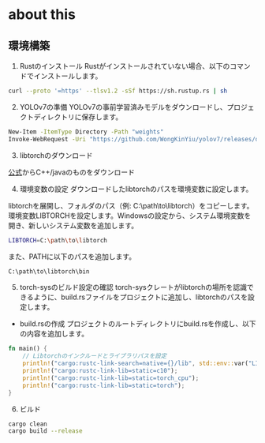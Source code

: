 # about this

## 環境構築

1. Rustのインストール
Rustがインストールされていない場合、以下のコマンドでインストールします。

```sh
curl --proto '=https' --tlsv1.2 -sSf https://sh.rustup.rs | sh
```
2. YOLOv7の準備
YOLOv7の事前学習済みモデルをダウンロードし、プロジェクトディレクトリに保存します。
```sh
New-Item -ItemType Directory -Path "weights" 
Invoke-WebRequest -Uri "https://github.com/WongKinYiu/yolov7/releases/download/v0.1/yolov7.pt" -OutFile "weights/yolov7.pt"
```

3. libtorchのダウンロード

[公式](https://pytorch.org/)からC++/javaのものをダウンロード

4. 環境変数の設定
ダウンロードしたlibtorchのパスを環境変数に設定します。

libtorchを展開し、フォルダのパス（例: C:\path\to\libtorch）をコピーします。
環境変数LIBTORCHを設定します。Windowsの設定から、システム環境変数を開き、新しいシステム変数を追加します。

```sh
LIBTORCH=C:\path\to\libtorch
```

また、PATHに以下のパスを追加します。

```sh
C:\path\to\libtorch\bin
```

5. torch-sysのビルド設定の確認
torch-sysクレートがlibtorchの場所を認識できるように、build.rsファイルをプロジェクトに追加し、libtorchのパスを設定します。

- build.rsの作成
プロジェクトのルートディレクトリにbuild.rsを作成し、以下の内容を追加します。

```rust
fn main() {
    // Libtorchのインクルードとライブラリパスを設定
    println!("cargo:rustc-link-search=native={}/lib", std::env::var("LIBTORCH").unwrap());
    println!("cargo:rustc-link-lib=static=c10");
    println!("cargo:rustc-link-lib=static=torch_cpu");
    println!("cargo:rustc-link-lib=static=torch");
}
```

6. ビルド

```sh
cargo clean
cargo build --release
```


